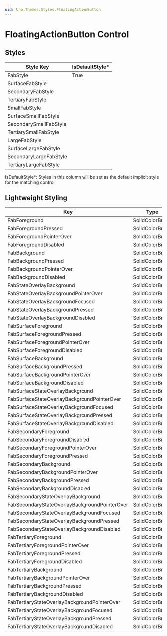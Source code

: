 ```yaml
---
uid: Uno.Themes.Styles.FloatingActionButton
---
```


# FloatingActionButton Control

## Styles

Style Key|IsDefaultStyle*
-|-
FabStyle|True
SurfaceFabStyle|
SecondaryFabStyle|
TertiaryFabStyle|
SmallFabStyle|
SurfaceSmallFabStyle|
SecondarySmallFabStyle|
TertiarySmallFabStyle|
LargeFabStyle|
SurfaceLargeFabStyle|
SecondaryLargeFabStyle|
TertiaryLargeFabStyle|

IsDefaultStyle*: Styles in this column will be set as the default implicit style for the matching control

## Lightweight Styling

Key|Type|Value
-|-|-
FabForeground|SolidColorBrush|OnPrimaryContainerBrush
FabForegroundPressed|SolidColorBrush|OnPrimaryContainerBrush
FabForegroundPointerOver|SolidColorBrush|OnPrimaryContainerBrush
FabForegroundDisabled|SolidColorBrush|OnSurfaceDisabledBrush
FabBackground|SolidColorBrush|PrimaryContainerBrush
FabBackgroundPressed|SolidColorBrush|PrimaryContainerBrush
FabBackgroundPointerOver|SolidColorBrush|PrimaryContainerBrush
FabBackgroundDisabled|SolidColorBrush|SystemControlTransparentBrush
FabStateOverlayBackground|SolidColorBrush|SystemControlTransparentBrush
FabStateOverlayBackgroundPointerOver|SolidColorBrush|OnPrimaryContainerHoverBrush
FabStateOverlayBackgroundFocused|SolidColorBrush|OnPrimaryContainerFocusedBrush
FabStateOverlayBackgroundPressed|SolidColorBrush|OnPrimaryContainerPressedBrush
FabStateOverlayBackgroundDisabled|SolidColorBrush|OnSurfaceDisabledLowBrush
FabSurfaceForeground|SolidColorBrush|OnPrimaryContainerBrush
FabSurfaceForegroundPressed|SolidColorBrush|OnPrimaryContainerBrush
FabSurfaceForegroundPointerOver|SolidColorBrush|OnPrimaryContainerBrush
FabSurfaceForegroundDisabled|SolidColorBrush|OnSurfaceDisabledBrush
FabSurfaceBackground|SolidColorBrush|SurfaceBrush
FabSurfaceBackgroundPressed|SolidColorBrush|SurfaceBrush
FabSurfaceBackgroundPointerOver|SolidColorBrush|SurfaceBrush
FabSurfaceBackgroundDisabled|SolidColorBrush|SystemControlTransparentBrush
FabSurfaceStateOverlayBackground|SolidColorBrush|SystemControlTransparentBrush
FabSurfaceStateOverlayBackgroundPointerOver|SolidColorBrush|PrimaryHoverBrush
FabSurfaceStateOverlayBackgroundFocused|SolidColorBrush|PrimaryFocusedBrush
FabSurfaceStateOverlayBackgroundPressed|SolidColorBrush|PrimaryPressedBrush
FabSurfaceStateOverlayBackgroundDisabled|SolidColorBrush|OnSurfaceDisabledLowBrush
FabSecondaryForeground|SolidColorBrush|OnSecondaryContainerBrush
FabSecondaryForegroundDisabled|SolidColorBrush|OnSurfaceDisabledBrush
FabSecondaryForegroundPointerOver|SolidColorBrush|OnSecondaryContainerBrush
FabSecondaryForegroundPressed|SolidColorBrush|OnSecondaryContainerBrush
FabSecondaryBackground|SolidColorBrush|SecondaryContainerBrush
FabSecondaryBackgroundPointerOver|SolidColorBrush|SecondaryContainerBrush
FabSecondaryBackgroundPressed|SolidColorBrush|SecondaryContainerBrush
FabSecondaryBackgroundDisabled|SolidColorBrush|SystemControlTransparentBrush
FabSecondaryStateOverlayBackground|SolidColorBrush|SystemControlTransparentBrush
FabSecondaryStateOverlayBackgroundPointerOver|SolidColorBrush|OnSecondaryContainerHoverBrush
FabSecondaryStateOverlayBackgroundFocused|SolidColorBrush|OnSecondaryContainerFocusedBrush
FabSecondaryStateOverlayBackgroundPressed|SolidColorBrush|OnSecondaryContainerPressedBrush
FabSecondaryStateOverlayBackgroundDisabled|SolidColorBrush|OnSurfaceDisabledLowBrush
FabTertiaryForeground|SolidColorBrush|OnTertiaryContainerBrush
FabTertiaryForegroundPointerOver|SolidColorBrush|OnTertiaryContainerBrush
FabTertiaryForegroundPressed|SolidColorBrush|OnTertiaryContainerBrush
FabTertiaryForegroundDisabled|SolidColorBrush|OnSurfaceDisabledBrush
FabTertiaryBackground|SolidColorBrush|TertiaryContainerBrush
FabTertiaryBackgroundPointerOver|SolidColorBrush|TertiaryContainerBrush
FabTertiaryBackgroundPressed|SolidColorBrush|TertiaryContainerBrush
FabTertiaryBackgroundDisabled|SolidColorBrush|SystemControlTransparentBrush
FabTertiaryStateOverlayBackgroundPointerOver|SolidColorBrush|SystemControlTransparentBrush
FabTertiaryStateOverlayBackgroundFocused|SolidColorBrush|SystemControlTransparentBrush
FabTertiaryStateOverlayBackgroundPressed|SolidColorBrush|SystemControlTransparentBrush
FabTertiaryStateOverlayBackgroundDisabled|SolidColorBrush|OnSurfaceDisabledLowBrush
